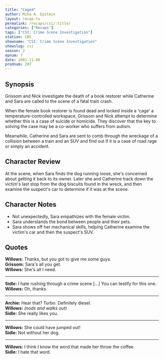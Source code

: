 ```yaml
---
title: "Caged"
author: Mika A. Epstein
layout: recap-tv
permalink: /recaps/csi/:title/
categories: ["Recaps"]
tags: ["CSI: Crime Scene Investigation"]
station: CBS
showname: "CSI: Crime Scene Investigation"
showslug: csi
season: 2  
epnum: 7 
date: 2001-11-08
prodnum: 207  
---
```


## Synopsis

Grissom and Nick investigate the death of a book restorer while Catherine and Sara are called to the scene of a fatal train crash.

When the female book restorer is found dead and locked inside a 'cage' a temperature-controlled workspace, Grissom and Nick attempt to determine whether this is a case of suicide or homicide. They discover that the key to solving the case may be a co-worker who suffers from autism.

Meanwhile, Catherine and Sara are sent to comb through the wreckage of a collision between a train and an SUV and find out if it is a case of road rage or simply an accident.

## Character Review

At the scene, when Sara finds the dog running loose, she's concerned about getting it back to its owner. Later she and Catherine track down the victim's last stop from the dog biscuits found in the wreck, and then examine the suspect's car to determine if it was at the scene.

## Character Notes

* Not unexpectedly, Sara empathizes with the female victim.  
* Sara understands the bond between people and their pets.  
* Sara shows off her mechanical skills, helping Catherine examine the victim's car and then the suspect's SUV.

## Quotes

**Willows:** Thanks, but you got to give me some guys.  
**Grissom:** Sara's all you get.  
**Willows:** She's all I need.  

- - -

**Sidle:** I hate rushing through a crime scene [...] You can testify for this one.  
**Willows:** Oh, thanks.  

- - -

**Archie:** Hear that? Turbo. Definitely diesel.  
**Willows:** _(nods and walks out)_  
**Sidle:** She really likes you.  

- - -

**Willows:** She could have jumped out!  
**Sidle:** Not without her dog.  

- - -

**Willows:** I think I know the word that made her throw the coffee.  
**Sidle:** I hate that word.

